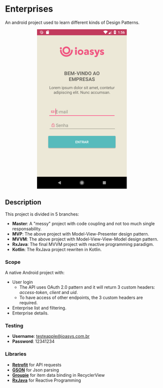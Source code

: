 # Enterprises

An android project used to learn different kinds of Design Patterns.

<p align="center">
  <img src="img/login.png" alt="Login activity"/>
</p>

## Description

This project is divided in 5 branches:
- **Master**: A "messy" project with code coupling and not too much single responsability.
- **MVP**: The above project with Model-View-Presenter design pattern.
- **MVVM**: The above project with Model-View-View-Model design pattern.
- **RxJava**: The final MVVM project with reactive programming paradigm.
- **Kotlin**: The RxJava project rewriten in Kotlin.

### Scope

A native Android project with:
* User login
	* The API uses OAuth 2.0 pattern and it will return 3 custom headers: *access-token*, *client* and *uid*.
	* To have access of other endpoints, the 3 custom headers are required.
* Enterprise list and filtering.
* Enterprise details.

### Testing

* **Username**: testeapple@ioasys.com.br
* **Password**: 12341234

### Libraries

* [**Retrofit**](http://square.github.io/retrofit/) for API requests
* [**GSON**](https://github.com/square/retrofit/tree/master/retrofit-converters/gson) for Json parsing
* [**Groupie**](https://github.com/lisawray/groupie) for item data binding in RecyclerView
* [**RxJava**](https://github.com/ReactiveX/RxJava) for Reactive Programming
